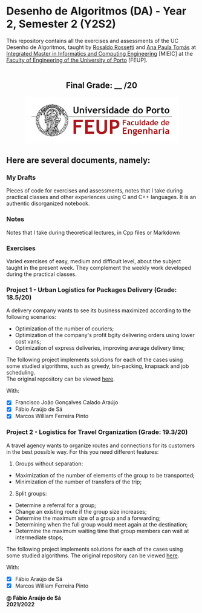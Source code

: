 # Desenho de Algoritmos (DA) - Year 2, Semester 2 (Y2S2)

This repository contains all the exercises and assessments of the UC Desenho de Algoritmos, taught by [Rosaldo Rossetti](https://sigarra.up.pt/feup/pt/func_geral.formview?p_codigo=419241) and [Ana Paula Tomás](https://www.dcc.fc.up.pt/~apt/) at [Integrated Master in Informatics and Computing Engineering](https://sigarra.up.pt/feup/pt/cur_geral.cur_view?pv_curso_id=742) [MIEIC] at the [Faculty of Engineering of the University of Porto](https://sigarra.up.pt/feup/pt/web_page.Inicial) [FEUP]. <br> <br>

<h2 align = "center" >Final Grade: __ /20</h2>
<p align = "center" >
  <img 
       title = "FEUP logo"
       src = "Images//FEUP_Logo.png" 
       alt = "FEUP Logo" 
       />
</p>

## Here are several documents, namely:

### My Drafts <br/>
Pieces of code for exercises and assessments, notes that I take during practical classes and other experiences using C and C++ languages. It is an authentic disorganized notebook. <br>

### Notes
Notes that I take during theoretical lectures, in Cpp files or Markdown <br>

### Exercises
Varied exercises of easy, medium and difficult level, about the subject taught in the present week. They complement the weekly work developed during the practical classes. <br>

### Project 1 - Urban Logistics for Packages Delivery (Grade: 18.5/20)

A delivery company wants to see its business maximized according to the following scenarios:

- Optimization of the number of couriers;
- Optimization of the company's profit bgity delivering orders using lower cost vans;
- Optimization of express deliveries, improving average delivery time;

The following project implements solutions for each of the cases using some studied algorithms, such as greedy, bin-packing, knapsack and job scheduling. <br>
The original repository can be viewed [here](https://github.com/marcwferreira/DA_estafetas).

With:
- [x] Francisco João Gonçalves Calado Araújo
- [x] Fábio Araújo de Sá
- [x] Marcos William Ferreira Pinto

### Project 2 - Logistics for Travel Organization (Grade: 19.3/20)

A travel agency wants to organize routes and connections for its customers in the best possible way. For this you need different features:

1. Groups without separation:
  - Maximization of the number of elements of the group to be transported;
  - Minimization of the number of transfers of the trip;

2. Split groups:
  - Determine a referral for a group;
  - Change an existing route if the group size increases;
  - Determine the maximum size of a group and a forwarding;
  - Determining when the full group would meet again at the destination;
  - Determine the maximum waiting time that group members can wait at intermediate stops;

The following project implements solutions for each of the cases using some studied algorithms. The original repository can be viewed [here](https://github.com/marcwferreira/FEUP_DA_travel_agency).

With:
- [x] Fábio Araújo de Sá
- [x] Marcos William Ferreira Pinto

**@ Fábio Araújo de Sá** <br>
**2021/2022**